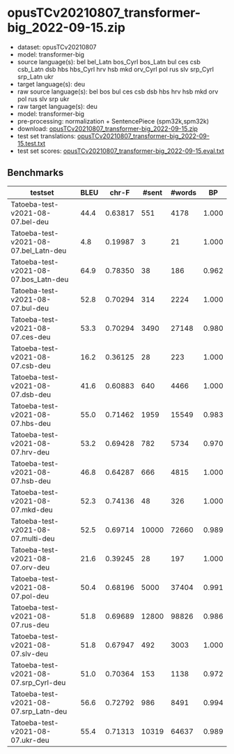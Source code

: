 # opusTCv20210807_transformer-big_2022-09-15.zip

* dataset: opusTCv20210807
* model: transformer-big
* source language(s): bel bel_Latn bos_Cyrl bos_Latn bul ces csb csb_Latn dsb hbs hbs_Cyrl hrv hsb mkd orv_Cyrl pol rus slv srp_Cyrl srp_Latn ukr
* target language(s): deu
* raw source language(s): bel bos bul ces csb dsb hbs hrv hsb mkd orv pol rus slv srp ukr
* raw target language(s): deu
* model: transformer-big
* pre-processing: normalization + SentencePiece (spm32k,spm32k)
* download: [opusTCv20210807_transformer-big_2022-09-15.zip](https://object.pouta.csc.fi/Tatoeba-MT-models/sla-deu/opusTCv20210807_transformer-big_2022-09-15.zip)
* test set translations: [opusTCv20210807_transformer-big_2022-09-15.test.txt](https://object.pouta.csc.fi/Tatoeba-MT-models/sla-deu/opusTCv20210807_transformer-big_2022-09-15.test.txt)
* test set scores: [opusTCv20210807_transformer-big_2022-09-15.eval.txt](https://object.pouta.csc.fi/Tatoeba-MT-models/sla-deu/opusTCv20210807_transformer-big_2022-09-15.eval.txt)

## Benchmarks

| testset | BLEU  | chr-F | #sent | #words | BP |
|---------|-------|-------|-------|--------|----|
| Tatoeba-test-v2021-08-07.bel-deu 	| 44.4 	| 0.63817 	| 551 	| 4178 	| 1.000 |
| Tatoeba-test-v2021-08-07.bel_Latn-deu 	| 4.8 	| 0.19987 	| 3 	| 21 	| 1.000 |
| Tatoeba-test-v2021-08-07.bos_Latn-deu 	| 64.9 	| 0.78350 	| 38 	| 186 	| 0.962 |
| Tatoeba-test-v2021-08-07.bul-deu 	| 52.8 	| 0.70294 	| 314 	| 2224 	| 1.000 |
| Tatoeba-test-v2021-08-07.ces-deu 	| 53.3 	| 0.70294 	| 3490 	| 27148 	| 0.980 |
| Tatoeba-test-v2021-08-07.csb-deu 	| 16.2 	| 0.36125 	| 28 	| 223 	| 1.000 |
| Tatoeba-test-v2021-08-07.dsb-deu 	| 41.6 	| 0.60883 	| 640 	| 4466 	| 1.000 |
| Tatoeba-test-v2021-08-07.hbs-deu 	| 55.0 	| 0.71462 	| 1959 	| 15549 	| 0.983 |
| Tatoeba-test-v2021-08-07.hrv-deu 	| 53.2 	| 0.69428 	| 782 	| 5734 	| 0.970 |
| Tatoeba-test-v2021-08-07.hsb-deu 	| 46.8 	| 0.64287 	| 666 	| 4815 	| 1.000 |
| Tatoeba-test-v2021-08-07.mkd-deu 	| 52.3 	| 0.74136 	| 48 	| 326 	| 1.000 |
| Tatoeba-test-v2021-08-07.multi-deu 	| 52.5 	| 0.69714 	| 10000 	| 72660 	| 0.989 |
| Tatoeba-test-v2021-08-07.orv-deu 	| 21.6 	| 0.39245 	| 28 	| 197 	| 1.000 |
| Tatoeba-test-v2021-08-07.pol-deu 	| 50.4 	| 0.68196 	| 5000 	| 37404 	| 0.991 |
| Tatoeba-test-v2021-08-07.rus-deu 	| 51.8 	| 0.69689 	| 12800 	| 98826 	| 0.986 |
| Tatoeba-test-v2021-08-07.slv-deu 	| 51.8 	| 0.67947 	| 492 	| 3003 	| 1.000 |
| Tatoeba-test-v2021-08-07.srp_Cyrl-deu 	| 51.0 	| 0.70364 	| 153 	| 1138 	| 0.972 |
| Tatoeba-test-v2021-08-07.srp_Latn-deu 	| 56.6 	| 0.72792 	| 986 	| 8491 	| 0.994 |
| Tatoeba-test-v2021-08-07.ukr-deu 	| 55.4 	| 0.71313 	| 10319 	| 64637 	| 0.989 |

